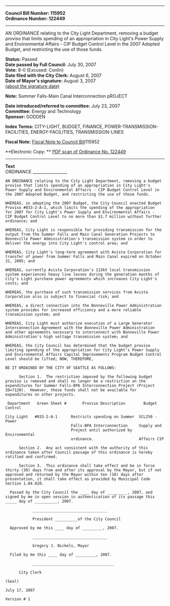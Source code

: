 * * * * *  
  
**Council Bill Number: [](#h0)[](#h2)115952**   
**Ordinance Number: 122449**  
  
* * * * *  
  
AN ORDINANCE relating to the City Light Department, removing a budget proviso that limits spending of an appropriation in City Light's Power Supply and Environmental Affairs - CIP Budget Control Level in the 2007 Adopted Budget, and restricting the use of those funds.  
  
**Status:** Passed   
**Date passed by Full Council:** July 30, 2007   
**Vote:** 8-0 (Excused: Conlin)   
**Date filed with the City Clerk:** August 6, 2007   
**Date of Mayor's signature:** August 3, 2007   
[(about the signature date)](/~public/approvaldate.htm)   
  
**Note:** Summer Falls-Main Canal Interconnection pROJECT  
  
  
**Date introduced/referred to committee:** July 23, 2007   
**Committee:** Energy and Technology   
**Sponsor:** GODDEN   
  
**Index Terms:** CITY-LIGHT, BUDGET, FINANCE, POWER-TRANSMISSION-FACILITIES, ENERGY-FACILITIES, TRANSMISSION-LINES  
  
**Fiscal Note:** [Fiscal Note to Council Bill](http://clerk.seattle.gov/~public/fnote/115952.htm)[](#h1)[](#h3)115952  
  
**Electronic Copy: ** [PDF scan of Ordinance No. 122449](/~archives/Ordinances/Ord_122449.pdf)  
  
* * * * *  
  
**Text**  
    ORDINANCE _________________  
  
    AN ORDINANCE relating to the City Light Department, removing a budget  
    proviso that limits spending of an appropriation in City Light's  
    Power Supply and Environmental Affairs - CIP Budget Control Level in  
    the 2007 Adopted Budget, and restricting the use of those funds.  
  
    WHEREAS, in adopting the 2007 Budget, the City Council enacted Budget  
    Proviso #033-2-A-1, which limits the spending of the appropriation  
    for 2007 for City Light's Power Supply and Environmental Affairs -  
    CIP Budget Control Level to no more than $1.7 million without further  
    ordinance; and  
  
    WHEREAS, City Light is responsible for providing transmission for the  
    output from the Summer Falls and Main Canal Generation Projects to  
    Bonneville Power Administration's transmission system in order to  
    deliver the energy into City Light's control area; and  
  
    WHEREAS, City Light's long-term agreement with Avista Corporation for  
    transfer of power from Summer Falls and Main Canal expired on October  
    31, 2005; and  
  
    WHEREAS, currently Avista Corporation's 115kV local transmission  
    system experiences heavy line losses during the generation months of  
    City's Light purchase power agreements which increases City Light's  
    costs; and  
  
    WHEREAS, the purchase of such transmission services from Avista  
    Corporation also is subject to financial risk; and  
  
    WHEREAS, a direct connection into the Bonneville Power Administration  
    system provides for increased efficiency and a more reliable  
    transmission system; and  
  
    WHEREAS, City Light must authorize execution of a Large Generator  
    Interconnection Agreement with the Bonneville Power Administration  
    and other agreements necessary to interconnect with Bonneville Power  
    Administration's high voltage transmission system; and  
  
    WHEREAS, the City Council has determined that the budget proviso  
    limiting spending of the appropriation for City Light's Power Supply  
    and Environmental Affairs Capital Improvements Program Budget Control  
    Level should be lifted; NOW, THEREFORE,  
  
    BE IT ORDAINED BY THE CITY OF SEATTLE AS FOLLOWS:  
  
          Section 1.  The restriction imposed by the following budget  
    proviso is removed and shall no longer be a restriction on the  
    expenditures for Summer Falls-BPA Interconnection Project (Project  
    ID=7120).  However, these funds shall not be available for  
    expenditures on other projects.  
  
     Department   Green Sheet #       Proviso Description        Budget Control  
  
    City Light   #033-2-A-1      Restricts spending on Summer  SCL250 - Power  
                                 Falls-BPA Interconnection     Supply and  
                                 Project until authorized by   Environmental  
                                 ordinance.                    Affairs CIP  
  
          Section 2.  Any act consistent with the authority of this  
    ordinance taken after Council passage of this ordinance is hereby  
    ratified and confirmed.  
  
          Section 3.  This ordinance shall take effect and be in force  
    thirty (30) days from and after its approval by the Mayor, but if not  
    approved and returned by the Mayor within ten (10) days after  
    presentation, it shall take effect as provided by Municipal Code  
    Section 1.04.020.  
  
      Passed by the City Council the ____ day of _________, 2007, and  
    signed by me in open session in authentication of its passage this  
    _____ day of __________, 2007.  
  
                _________________________________  
  
                President __________of the City Council  
  
      Approved by me this ____ day of _________, 2007.  
  
                _________________________________  
  
                Gregory J. Nickels, Mayor  
  
      Filed by me this ____ day of _________, 2007.  
  
                ____________________________________  
  
          City Clerk  
  
    (Seal)  
  
    July 17, 2007  
  
    Version # 1  
